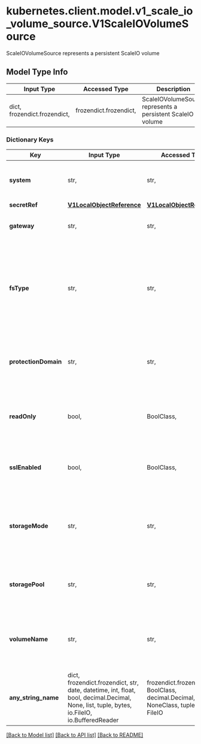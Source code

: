 # kubernetes.client.model.v1_scale_io_volume_source.V1ScaleIOVolumeSource

ScaleIOVolumeSource represents a persistent ScaleIO volume

## Model Type Info
Input Type | Accessed Type | Description | Notes
------------ | ------------- | ------------- | -------------
dict, frozendict.frozendict,  | frozendict.frozendict,  | ScaleIOVolumeSource represents a persistent ScaleIO volume | 

### Dictionary Keys
Key | Input Type | Accessed Type | Description | Notes
------------ | ------------- | ------------- | ------------- | -------------
**system** | str,  | str,  | system is the name of the storage system as configured in ScaleIO. | 
**secretRef** | [**V1LocalObjectReference**](V1LocalObjectReference.md) | [**V1LocalObjectReference**](V1LocalObjectReference.md) |  | 
**gateway** | str,  | str,  | gateway is the host address of the ScaleIO API Gateway. | 
**fsType** | str,  | str,  | fsType is the filesystem type to mount. Must be a filesystem type supported by the host operating system. Ex. \&quot;ext4\&quot;, \&quot;xfs\&quot;, \&quot;ntfs\&quot;. Default is \&quot;xfs\&quot;. | [optional] 
**protectionDomain** | str,  | str,  | protectionDomain is the name of the ScaleIO Protection Domain for the configured storage. | [optional] 
**readOnly** | bool,  | BoolClass,  | readOnly Defaults to false (read/write). ReadOnly here will force the ReadOnly setting in VolumeMounts. | [optional] 
**sslEnabled** | bool,  | BoolClass,  | sslEnabled Flag enable/disable SSL communication with Gateway, default false | [optional] 
**storageMode** | str,  | str,  | storageMode indicates whether the storage for a volume should be ThickProvisioned or ThinProvisioned. Default is ThinProvisioned. | [optional] 
**storagePool** | str,  | str,  | storagePool is the ScaleIO Storage Pool associated with the protection domain. | [optional] 
**volumeName** | str,  | str,  | volumeName is the name of a volume already created in the ScaleIO system that is associated with this volume source. | [optional] 
**any_string_name** | dict, frozendict.frozendict, str, date, datetime, int, float, bool, decimal.Decimal, None, list, tuple, bytes, io.FileIO, io.BufferedReader | frozendict.frozendict, str, BoolClass, decimal.Decimal, NoneClass, tuple, bytes, FileIO | any string name can be used but the value must be the correct type | [optional]

[[Back to Model list]](../../README.md#documentation-for-models) [[Back to API list]](../../README.md#documentation-for-api-endpoints) [[Back to README]](../../README.md)

